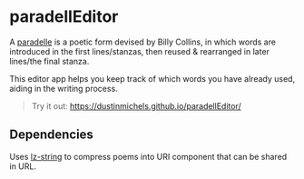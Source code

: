 # paradellEditor

A [paradelle](http://www.shadowpoetry.com/resources/wip/paradelle.html) is a poetic form devised by Billy Collins, in which words are introduced in the first lines/stanzas, then reused & rearranged in later lines/the final stanza.

This editor app helps you keep track of which words you have already used, aiding in the writing process.

> Try it out: https://dustinmichels.github.io/paradellEditor/

## Dependencies

Uses [lz-string](https://pieroxy.net/blog/pages/lz-string/index.html) to compress poems into URI component that can be shared in URL.
